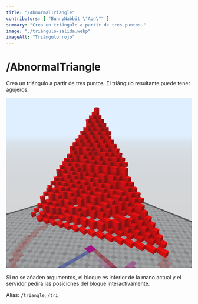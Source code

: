 ```yaml
---
title: "/AbnormalTriangle"
contributors: [ "BunnyNabbit \"Aon\"" ]
summary: "Crea un triángulo a partir de tres puntos."
image: "./triángulo-salida.webp"
imageAlt: "Triángulo rojo"
---
```


# /AbnormalTriangle

Crea un triángulo a partir de tres puntos. El triángulo resultante puede tener agujeros.

![Triángulo rojo.](./triangle-output.webp)

Si no se añaden argumentos, el bloque es inferior de la mano actual y el servidor pedirá las posiciones del bloque interactivamente.

Alias: `/triangle`, `/tri`
